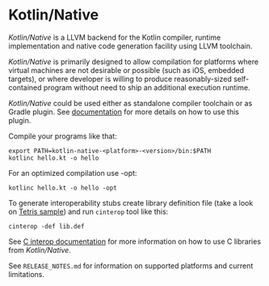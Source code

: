 # Kotlin/Native  #

_Kotlin/Native_ is a LLVM backend for the Kotlin compiler, runtime
implementation and native code generation facility using LLVM toolchain.

 _Kotlin/Native_ is primarily designed to allow compilation for platforms where
virtual machines are not desirable or possible (such as iOS, embedded targets),
or where developer is willing to produce reasonably-sized self-contained program
without need to ship an additional execution runtime.

 _Kotlin/Native_ could be used either as standalone compiler toolchain or as Gradle
plugin. See [documentation](https://kotlinlang.org/docs/reference/native/gradle_plugin.html)
for more details on how to use this plugin.

Compile your programs like that:

    export PATH=kotlin-native-<platform>-<version>/bin:$PATH
	kotlinc hello.kt -o hello

For an optimized compilation use -opt:

	kotlinc hello.kt -o hello -opt

To generate interoperability stubs create library definition file
(take a look on [Tetris sample](https://github.com/JetBrains/kotlin-native/tree/master/samples/tetris))
and run `cinterop` tool like this:

    cinterop -def lib.def
 
See [C interop documentation](https://kotlinlang.org/docs/reference/native/c_interop.html)
for more information on how to use C libraries from _Kotlin/Native_.

See `RELEASE_NOTES.md` for information on supported platforms and current limitations.